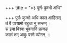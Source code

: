 +++
title = "०३ पूर्णः कुम्भो अधि"

+++
पूर्णः कुम्भो अधि काल आहितस्  
तं वै पश्यामो बहुधा नु सन्तम् ।  
स इमा विश्वा भुवनानि प्रत्यङ्  
कालं तम् आहुः परमे व्योमन् ॥